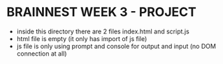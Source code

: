 # BRAINNEST WEEK 3 - PROJECT

- inside this directory there are 2 files index.html and script.js
- html file is empty (it only has import of js file)
- js file is only using prompt and console for output and input (no DOM connection at all)
